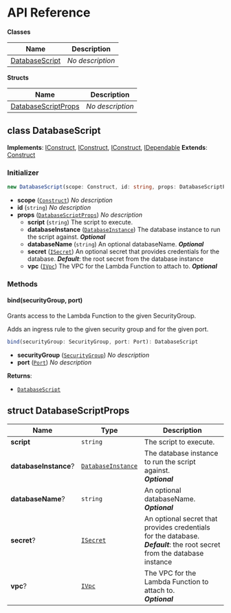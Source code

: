 # API Reference

**Classes**

Name|Description
----|-----------
[DatabaseScript](#matthewbonig-rds-tools-databasescript)|*No description*


**Structs**

Name|Description
----|-----------
[DatabaseScriptProps](#matthewbonig-rds-tools-databasescriptprops)|*No description*



## class DatabaseScript  <a id="matthewbonig-rds-tools-databasescript"></a>



__Implements__: [IConstruct](#constructs-iconstruct), [IConstruct](#aws-cdk-core-iconstruct), [IConstruct](#constructs-iconstruct), [IDependable](#aws-cdk-core-idependable)
__Extends__: [Construct](#aws-cdk-core-construct)

### Initializer




```ts
new DatabaseScript(scope: Construct, id: string, props: DatabaseScriptProps)
```

* **scope** (<code>[Construct](#aws-cdk-core-construct)</code>)  *No description*
* **id** (<code>string</code>)  *No description*
* **props** (<code>[DatabaseScriptProps](#matthewbonig-rds-tools-databasescriptprops)</code>)  *No description*
  * **script** (<code>string</code>)  The script to execute. 
  * **databaseInstance** (<code>[DatabaseInstance](#aws-cdk-aws-rds-databaseinstance)</code>)  The database instance to run the script against. __*Optional*__
  * **databaseName** (<code>string</code>)  An optional databaseName. __*Optional*__
  * **secret** (<code>[ISecret](#aws-cdk-aws-secretsmanager-isecret)</code>)  An optional secret that provides credentials for the database. __*Default*__: the root secret from the database instance
  * **vpc** (<code>[IVpc](#aws-cdk-aws-ec2-ivpc)</code>)  The VPC for the Lambda Function to attach to. __*Optional*__


### Methods


#### bind(securityGroup, port) <a id="matthewbonig-rds-tools-databasescript-bind"></a>

Grants access to the Lambda Function to the given SecurityGroup.

Adds an ingress rule to the given security group and for the given port.

```ts
bind(securityGroup: SecurityGroup, port: Port): DatabaseScript
```

* **securityGroup** (<code>[SecurityGroup](#aws-cdk-aws-ec2-securitygroup)</code>)  *No description*
* **port** (<code>[Port](#aws-cdk-aws-ec2-port)</code>)  *No description*

__Returns__:
* <code>[DatabaseScript](#matthewbonig-rds-tools-databasescript)</code>



## struct DatabaseScriptProps  <a id="matthewbonig-rds-tools-databasescriptprops"></a>






Name | Type | Description 
-----|------|-------------
**script** | <code>string</code> | The script to execute.
**databaseInstance**? | <code>[DatabaseInstance](#aws-cdk-aws-rds-databaseinstance)</code> | The database instance to run the script against.<br/>__*Optional*__
**databaseName**? | <code>string</code> | An optional databaseName.<br/>__*Optional*__
**secret**? | <code>[ISecret](#aws-cdk-aws-secretsmanager-isecret)</code> | An optional secret that provides credentials for the database.<br/>__*Default*__: the root secret from the database instance
**vpc**? | <code>[IVpc](#aws-cdk-aws-ec2-ivpc)</code> | The VPC for the Lambda Function to attach to.<br/>__*Optional*__



